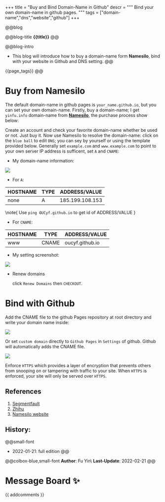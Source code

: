 +++
title = "Buy and Bind Domain-Name in Github"
descr = """
    Bind your own domain-name in github pages.
    """
tags = ["domain-name","dns","website","github"]
+++


<!-- ####################################
          [1]. Abstract
#################################### -->

@@blog
<!-- a.blog title -->
@@blog-title 
**{{title}}** 
@@
<!-- b.blog intro -->
@@blog-intro
- This blog will introduce how to buy a domain-name form **Namesilo**, bind with your website in Github and DNS setting.
@@
<!-- c.blog tag -->
{{page_tags}}
@@

<!-- d.toc -->
<!-- \toc -->

<!-- ####################################
          [2]. Content
#################################### -->

# Buy from Namesilo
The default domain-name in github pages is `your_name.github.io`, but you can set your own domain-name. Firstly, buy a domain-name; I get `yinfu.info` domain-name from [**Namesilo**](https://www.namesilo.com/), the purchase process show below:

Create an account and check your favorite domain-name whether be used or not. Just buy it. Now use Namesilo to resolve the domain-name: click on the `blue ball` to edit `DNS`; you can sey by yourself or using the template provided below. Generally set `example.com` and `www.example.com` to point to your own server IP address is sufficent, set `A` and `CNAME`:


- My domain-name information:

![](/assets/blog-data/fig/2022-02-21-2.jpg)




- For `A`:

| HOSTNAME | TYPE | ADDRESS/VALUE|
|-----------|-----------|-----------|
| none | A | 185.199.108.153 |

\note{
Use `ping OUCyf.github.io` to get id of ADDRESS/VALUE
}

- For `CNAME`:

| HOSTNAME | TYPE | ADDRESS/VALUE|
|-----------|-----------|-----------|
| www | CNAME | oucyf.github.io |


- My setting screenshot:

![](/assets/blog-data/fig/2022-02-21-1.jpg)


- Renew domains

    click `Renew Domains` then `CHECKOUT`.




# Bind with Github

Add the CNAME file to the github Pages repository at root directory and write your domain name inside:

![](/assets/blog-data/fig/2022-02-21-3.jpg)


Or set `custom domain` directly to `Github Pages` in `Settings` of github. Github will automatically adds the CNAME file.


![](/assets/blog-data/fig/2022-02-21-4.jpg)

Enforce `HTTPS` which provides a layer of encryption that prevents others from snooping on or tampering with traffic to your site. When `HTTPS` is enforced, your site will only be served over `HTTPS`.


## References
1. [Segmentfault](https://segmentfault.com/a/1190000011203711)
1. [Zhihu](https://www.zhihu.com/question/31377141)
1. [Namesilo website](https://www.namesilo.com/)


## History:
@@small-font
- 2022-01-21: full edition
@@

@@colbox-blue,small-font
**Author**: Fu Yin\\
**Last-Update**: 2022-02-21
@@

# Message Board ✨
{{ addcomments }}